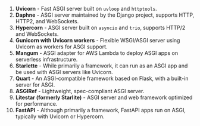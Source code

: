 



1. **Uvicorn** - Fast ASGI server built on `uvloop` and `httptools`.
2. **Daphne** - ASGI server maintained by the Django project, supports HTTP, HTTP2, and WebSockets.
3. **Hypercorn** - ASGI server built on `asyncio` and `trio`, supports HTTP/2 and WebSockets.
4. **Gunicorn with Uvicorn workers** - Flexible WSGI/ASGI server using Uvicorn as workers for ASGI support.
5. **Mangum** - ASGI adapter for AWS Lambda to deploy ASGI apps on serverless infrastructure.
6. **Starlette** - While primarily a framework, it can run as an ASGI app and be used with ASGI servers like Uvicorn.
7. **Quart** - An ASGI-compatible framework based on Flask, with a built-in server for ASGI.
8. **ASGIRef** - Lightweight, spec-compliant ASGI server.
9. **Litestar (formerly Starlite)** - ASGI server and web framework optimized for performance.
10. **FastAPI** - Although primarily a framework, FastAPI apps run on ASGI, typically with Uvicorn or Hypercorn.



